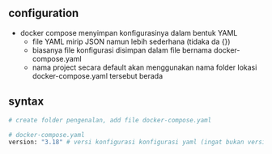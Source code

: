 ## configuration
- docker compose menyimpan konfigurasinya dalam bentuk YAML
  - file YAML mirip JSON namun lebih sederhana (tidaka da {})
  - biasanya file konfigurasi disimpan dalam file bernama docker-compose.yaml
  - nama project secara default akan menggunakan nama folder lokasi docker-compose.yaml tersebut berada

## syntax
```bash
# create folder pengenalan, add file docker-compose.yaml

# docker-compose.yaml
version: "3.18" # versi konfigurasi konfigurasi yaml (ingat bukan versi docker nya)
```